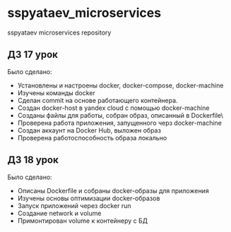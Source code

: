 # sspyataev_microservices
sspyataev microservices repository


## ДЗ 17 урок
Было сделано:
* Установлены и настроены docker, docker-compose, docker-machine
* Изучены команды docker
* Сделан commit на основе работающего контейнера.
* Создан docker-host в yandex cloud с помощью docker-machine
* Созданы файлы для работы, собран образ, описанный в Dockerfile\
* Проверена работа приложения, запущенного черз docker-machine
* Создан аккаунт на Docker Hub, выложен образ
* Проверена работоспособность образа локально

## ДЗ 18 урок
Было сделано:
* Описаны Dockerfile и собраны docker-образы для приложения
* Изучены основы оптимизации docker-образов
* Запуск приложений через docker run
* Создание network и volume
* Примонтирован volume к контейнеру с БД
